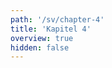 ```yaml
---
path: '/sv/chapter-4'
title: 'Kapitel 4'
overview: true
hidden: false
---
```


<pages-in-this-section></pages-in-this-section>

<exercises-in-this-section></exercises-in-this-section>
